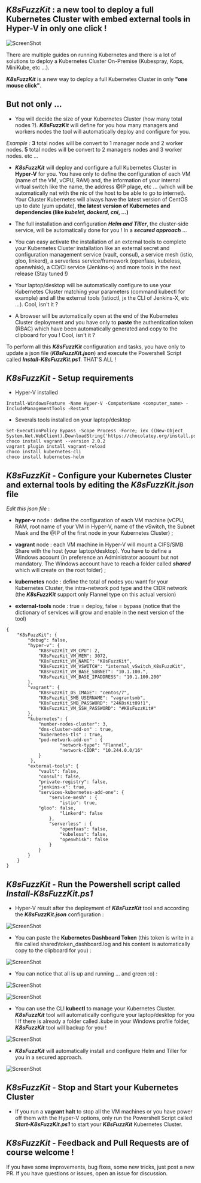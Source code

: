 
## _K8sFuzzKit_ : a new tool to deploy a full Kubernetes Cluster with embed external tools in Hyper-V in only one click !

![ScreenShot](https://github.com/fboukezzoula/K8sFuzzKit/blob/master/resources/K8sFuzzKitLogo.png)


There are multiple guides on running Kubernetes and there is a lot of solutions to deploy a Kubernetes Cluster On-Premise (Kubespray, Kops, MiniKube, etc ...).

**_K8sFuzzKit_** is a new way to deploy a full Kubernetes Cluster in only **"one mouse click"**.  

## But not only ...
 
+ You will decide the size of your Kubernetes Cluster (how many total nodes ?). **_K8sFuzzKit_** will define for you how many managers and workers nodes the tool will automatically deploy and configure for you.

_Example :_ 
**3** total nodes will be convert to 1 manager node and 2 worker nodes. 
**5** total nodes will be convert to 2 managers nodes and 3 worker nodes. etc ... 

+ **_K8sFuzzKit_** will deploy and configure a full Kubernetes Cluster in **Hyper-V** for you. You have only to define the configuration of each VM (name of the VM, vCPU, RAM) and, the information of your internal virtual switch like the name, the address @IP plage, etc ...  (which will be automatically nat with the nic of the host to be able to go to internet). Your Cluster Kubernetes will always have the latest version of CentOS up to date (yum update), **the latest version of Kubernetes and dependencies (like _kubelet, dockerd, cni_, ...)**
 
+ The full installation and configuration **_Helm and Tiller_**, the cluster-side service, will be automatically done for you ! In a **_secured approach_** ...

+ You can easy activate the installation of an external tools to complete your Kubernetes Cluster installation like an external secret and configuration management service (vault, consul), 
a service mesh (istio, gloo, linkerd), a serverless service/framework (openfaas, kubeless, openwhisk), a CD/CI service (Jenkins-x) and more tools in the next release (Stay tuned !) 
 
+ Your laptop/desktop will be automatically configure to use your Kubernetes Cluster matching your parameters (command kubectl for example) and all the external tools (istioctl, jx the CLI of Jenkins-X, etc ...). Cool, isn't it ?

+ A browser will be automatically open at the end of the Kubernetes Cluster deployment and you have only to **paste** the authentication token (RBAC) which have been automatically generated and copy to the clipboard for you ! Cool, isn't it ?


To perform all this **_K8sFuzzKit_** configuration and tasks, you have only to update a json file (**_K8sFuzzKit.json_**) and execute the Powershell Script called **_Install-K8sFuzzKit.ps1_**. THAT'S ALL !


## _K8sFuzzKit_ - Setup requirements

+ Hyper-V installed 

``` 
Install-WindowsFeature -Name Hyper-V -ComputerName <computer_name> -IncludeManagementTools -Restart  
``` 

+ Severals tools installed on your laptop/desktop

```
Set-ExecutionPolicy Bypass -Scope Process -Force; iex ((New-Object System.Net.WebClient).DownloadString('https://chocolatey.org/install.ps1'))
choco install vagrant --version 2.0.2
vagrant plugin install vagrant-reload
choco install kubernetes-cli
choco install kubernetes-helm
```

## _K8sFuzzKit_ - Configure your Kubernetes Cluster and external tools by editing the **_K8sFuzzKit.json_** file

_Edit this json file_ :
+ **hyper-v** node : define the configuration of each VM machine (vCPU, RAM, root name of your VM in Hyper-V, name of the vSwitch, the Subnet Mask and the @IP of the first node in your Kubernetes Cluster) ;

+ **vagrant** node : each VM machine in Hyper-V will mount a CIFS/SMB Share with the host (your laptop/desktop). You have to define a Windows account (in preference an Administrator account but not mandatory. The Windows account have to reach a folder called **_shared_** which will create on the root folder) ;

+ **kubernetes** node : define the total of nodes you want for your Kubernetes Cluster, the intra-network pod type and the CIDR network (the **_K8sFuzzKit_** support only Flannel type on this actual version)

+ **external-tools** node : true = deploy, false = bypass (notice that the dictionary of services will grow and enable in the next version of the tool)

``` 
{
    "K8sFuzzKit": {
        "debug": false,
        "hyper-v": {
            "K8sFuzzKit_VM_CPU": 2,
            "K8sFuzzKit_VM_MEM": 3072,
            "K8sFuzzKit_VM_NAME": "K8sFuzzKit",
            "K8sFuzzKit_VM_VSWITCH": "internal_vSwitch_K8sFuzzKit",
            "K8sFuzzKit_VM_BASE_SUBNET": "10.1.100.",
            "K8sFuzzKit_VM_BASE_IPADDRESS": "10.1.100.200"
        },
        "vagrant": {
            "K8sFuzzKit_OS_IMAGE": "centos/7",
            "K8sFuzzKit_SMB_USERNAME": "vagrantsmb",
            "K8sFuzzKit_SMB_PASSWORD": "24K8sKit09!1",
            "K8sFuzzKit_VM_SSH_PASSWORD": "#K8sFuzzKit#"
        },
        "kubernetes": { 
            "number-nodes-cluster": 3,
            "dns-cluster-add-on" : true,
            "kubernetes-tls" : true,
            "pod-network-add-on" : {
                    "network-type": "Flannel",
                    "network-CIDR": "10.244.0.0/16"
            }
         },
        "external-tools": {
            "vault": false,
            "consul": false,
            "private-registry": false,
            "jenkins-x": true,
            "services-kubernetes-add-one": {
                "service-mesh" : {
                    "istio": true,
		    "gloo": false,
                    "linkerd": false                    
                },
                "serverless" : {
                    "openfaas": false,
                    "kubeless": false,
                    "openwhisk": false
                } 
            }
        }
    }   
}

``` 

## _K8sFuzzKit_ - Run the Powershell script called _Install-K8sFuzzKit.ps1_

+ Hyper-V result after the deployment of **_K8sFuzzKit_** tool and according the **_K8sFuzzKit.json_** configuration :

![ScreenShot](https://github.com/fboukezzoula/K8sFuzzKit/blob/master/resources/hyperv.png)

+ You can paste the **Kubernetes Dashboard Token** (this token is write in a file called shared\token_dashboard.log and his content is automatically copy to the clipboard for you) :

![ScreenShot](https://github.com/fboukezzoula/K8sFuzzKit/blob/master/resources/kubernetes_dashboard-token.png)

+ You can notice that all is up and running ... and green :o)  :

![ScreenShot](https://github.com/fboukezzoula/K8sFuzzKit/blob/master/resources/kubernetes_dashboard.png)

![ScreenShot](https://github.com/fboukezzoula/K8sFuzzKit/blob/master/resources/kubernetes_dashboard_pods.png)

+ You can use the CLI **kubectl** to manage your Kubernetes Cluster. **_K8sFuzzKit_** tool will automatically configure your laptop/desktop for you ! If there is already a folder called .kube in your Windows profile folder, **_K8sFuzzKit_** tool will backup for you !

![ScreenShot](https://github.com/fboukezzoula/K8sFuzzKit/blob/master/resources/commande.png)

+ **_K8sFuzzKit_** will automatically install and configure Helm and Tiller for you in a secured approach.

![ScreenShot](https://github.com/fboukezzoula/K8sFuzzKit/blob/master/resources/helm_command.png)

## _K8sFuzzKit_ - Stop and Start your Kubernetes Cluster

+ If you run a **vagrant halt** to stop all the VM machines or you have power off them with the Hyper-V options, only run the Powershell Script called _**Start-K8sFuzzKit.ps1**_ to start your **_K8sFuzzKit_** Kubernetes Cluster.


## _K8sFuzzKit_ - Feedback and Pull Requests are of course welcome !
If you have some improvements, bug fixes, some new tricks, just post a new PR. 
If you have questions or issues, open an issue for discussion.
